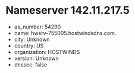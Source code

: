 # Nameserver 142.11.217.5

* as_number: 54290
* name: hwsrv-755005.hostwindsdns.com.
* city: Unknown
* country: US
* organization: HOSTWINDS
* version: Unknown
* dnssec: false
